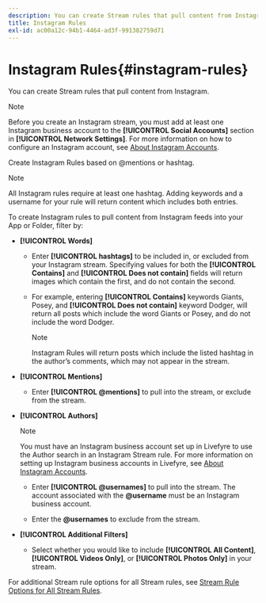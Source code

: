 ```yaml
---
description: You can create Stream rules that pull content from Instagram.
title: Instagram Rules
exl-id: ac00a12c-94b1-4464-ad3f-991382759d71
---
```

# Instagram Rules{#instagram-rules}

You can create Stream rules that pull content from Instagram.

>[!NOTE]
>
>Before you create an Instagram stream, you must add at least one Instagram business account to the **[!UICONTROL Social Accounts]** section in **[!UICONTROL Network Settings]**. For more information on how to configure an Instagram account, see [About Instagram Accounts](../c-users-creating-accounts-with-studio-access/t-configure-social-accout-instagram/c-about-instagram-accounts.md#c_about_instagram_accounts).

Create Instagram Rules based on @mentions or hashtag.

>[!NOTE]
>
>All Instagram rules require at least one hashtag. Adding keywords and a username for your rule will return content which includes both entries.

To create Instagram rules to pull content from Instagram feeds into your App or Folder, filter by:

* **[!UICONTROL Words]**

    * Enter **[!UICONTROL hashtags]** to be included in, or excluded from your Instagram stream. Specifying values for both the **[!UICONTROL Contains]** and **[!UICONTROL Does not contain]** fields will return images which contain the first, and do not contain the second.
    
    * For example, entering **[!UICONTROL Contains]** keywords Giants, Posey, and **[!UICONTROL Does not contain]** keyword Dodger, will return all posts which include the word Giants or Posey, and do not include the word Dodger.    
    
      >[!NOTE]
      >
      >Instagram Rules will return posts which include the listed hashtag in the author’s comments, which may not appear in the stream.

* **[!UICONTROL Mentions]**

    * Enter **[!UICONTROL @mentions]** to pull into the stream, or exclude from the stream.

* **[!UICONTROL Authors]**

  >[!NOTE]
  >
  >You must have an Instagram business account set up in Livefyre to use the Author search in an Instagram Stream rule. For more information on setting up Instagram business accounts in Livefyre, see [About Instagram Accounts](../c-users-creating-accounts-with-studio-access/t-configure-social-accout-instagram/c-about-instagram-accounts.md#c_about_instagram_accounts).

    * Enter **[!UICONTROL @usernames]** to pull into the stream. The account associated with the **@username** must be an Instagram business account.
    
    * Enter the **@usernames** to exclude from the stream.

* **[!UICONTROL Additional Filters]**

    * Select whether you would like to include **[!UICONTROL All Content]**, **[!UICONTROL Videos Only]**, or **[!UICONTROL Photos Only]** in your stream.

For additional Stream rule options for all Stream rules, see [Stream Rule Options for All Stream Rules](../c-streams/c-stream-rule-options-for-all-stream-rules.md#c_stream_rule_options_for_all_stream_rules).
